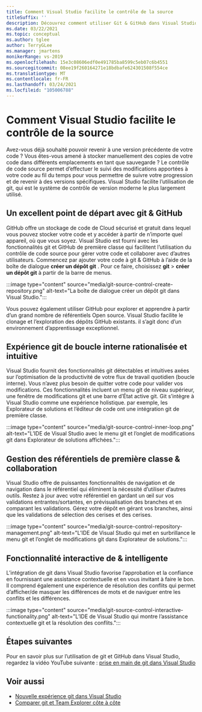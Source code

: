 ```yaml
---
title: Comment Visual Studio facilite le contrôle de la source
titleSuffix: ''
description: Découvrez comment utiliser Git & GitHub dans Visual Studio pour suivre les modifications apportées à votre code et les rétablir si nécessaire.
ms.date: 03/22/2021
ms.topic: conceptual
ms.author: tglee
author: TerryGLee
ms.manager: jmartens
monikerRange: vs-2019
ms.openlocfilehash: 15e3c08606edf0e491785ba8599c5eb07c6b4551
ms.sourcegitcommit: 08ee19f260164271e18bdbafe624301508f554ce
ms.translationtype: MT
ms.contentlocale: fr-FR
ms.lasthandoff: 03/24/2021
ms.locfileid: "105006788"
---
```

# <a name="how-visual-studio-makes-source-control-easy"></a>Comment Visual Studio facilite le contrôle de la source

Avez-vous déjà souhaité pouvoir revenir à une version précédente de votre code ? Vous êtes-vous amené à stocker manuellement des copies de votre code dans différents emplacements en tant que sauvegarde ? Le contrôle de code source permet d’effectuer le suivi des modifications apportées à votre code au fil du temps pour vous permettre de suivre votre progression et de revenir à des versions spécifiques. Visual Studio facilite l’utilisation de git, qui est le système de contrôle de version moderne le plus largement utilisé.

## <a name="a-great-place-to-start-with-git--github"></a>Un excellent point de départ avec git & GitHub

GitHub offre un stockage de code de Cloud sécurisé et gratuit dans lequel vous pouvez stocker votre code et y accéder à partir de n’importe quel appareil, où que vous soyez. Visual Studio est fourni avec les fonctionnalités git et GitHub de première classe qui facilitent l’utilisation du contrôle de code source pour gérer votre code et collaborer avec d’autres utilisateurs. Commencez par ajouter votre code à git & GitHub à l’aide de la boîte de dialogue **créer un dépôt git** . Pour ce faire, choisissez **git**  >  **créer un dépôt git** à partir de la barre de menus.

:::image type="content" source="media/git-source-control-create-repository.png" alt-text="La boîte de dialogue créer un dépôt git dans Visual Studio.":::

Vous pouvez également utiliser GitHub pour explorer et apprendre à partir d’un grand nombre de référentiels Open source. Visual Studio facilite le clonage et l’exploration des dépôts GitHub existants. il s’agit donc d’un environnement d’apprentissage exceptionnel.

## <a name="streamlined-and-intuitive-inner-loop-git-experience"></a>Expérience git de boucle interne rationalisée et intuitive

Visual Studio fournit des fonctionnalités git détectables et intuitives axées sur l’optimisation de la productivité de votre flux de travail quotidien (boucle interne). Vous n’avez plus besoin de quitter votre code pour valider vos modifications. Ces fonctionnalités incluent un menu git de niveau supérieur, une fenêtre de modifications git et une barre d’État active git. Git s’intègre à Visual Studio comme une expérience holistique. par exemple, les Explorateur de solutions et l’éditeur de code ont une intégration git de première classe.

:::image type="content" source="media/git-source-control-inner-loop.png" alt-text="L’IDE de Visual Studio avec le menu git et l’onglet de modifications git dans Explorateur de solutions affichées.":::

## <a name="first-class-repository-management--collaboration"></a>Gestion des référentiels de première classe & collaboration

Visual Studio offre de puissantes fonctionnalités de navigation et de navigation dans le référentiel qui éliminent la nécessité d’utiliser d’autres outils. Restez à jour avec votre référentiel en gardant un œil sur vos validations entrantes/sortantes, en prévisualisation des branches et en comparant les validations. Gérez votre dépôt en gérant vos branches, ainsi que les validations de sélection des cerises et des cerises.

:::image type="content" source="media/git-source-control-repository-management.png" alt-text="L’IDE de Visual Studio qui met en surbrillance le menu git et l’onglet de modifications git dans Explorateur de solutions.":::

## <a name="interactive--smart-git-functionality"></a>Fonctionnalité interactive de & intelligente

L’intégration de git dans Visual Studio favorise l’approbation et la confiance en fournissant une assistance contextuelle et en vous invitant à faire le bon. Il comprend également une expérience de résolution des conflits qui permet d’afficher/de masquer les différences de mots et de naviguer entre les conflits et les différences.

:::image type="content" source="media/git-source-control-interactive-functionality.png" alt-text="L’IDE de Visual Studio qui montre l’assistance contextuelle git et la résolution des conflits.":::

## <a name="next-steps"></a>Étapes suivantes

Pour en savoir plus sur l’utilisation de git et GitHub dans Visual Studio, regardez la vidéo YouTube suivante : [prise en main de git dans Visual Studio](https://www.youtube.com/watch?v=GCZ9x3yqkyc&list=PLReL099Y5nRc-zbaFbf0aNcIamBQujOxP)

## <a name="see-also"></a>Voir aussi

- [Nouvelle expérience git dans Visual Studio](git-with-visual-studio.md)
- [Comparer git et Team Explorer côte à côte](git-team-explorer-feature-comparison.md)